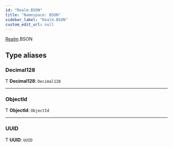 ```yaml
---
id: "Realm.BSON"
title: "Namespace: BSON"
sidebar_label: "Realm.BSON"
custom_edit_url: null
---
```


[Realm](Realm).BSON

## Type aliases

### Decimal128

Ƭ **Decimal128**: `Decimal128`

___

### ObjectId

Ƭ **ObjectId**: `ObjectId`

___

### UUID

Ƭ **UUID**: `UUID`

